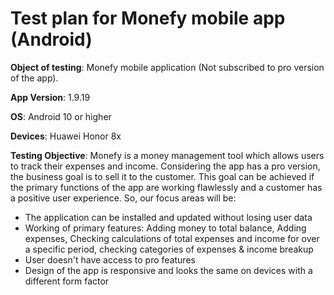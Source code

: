 # **Test plan for Monefy mobile app (Android)**

**Object of testing**: Monefy mobile application (Not subscribed to pro version of the app).

**App Version**: 1.9.19

**OS**: Android 10 or higher

**Devices**: Huawei Honor 8x

**Testing Objective**: 
Monefy is a money management tool which allows users to track their expenses and income. Considering the app has a pro version, the business goal is to sell it to the customer. This goal can be achieved if the primary functions of the app are working flawlessly and a customer has a positive user experience. 
So, our focus areas will be:
 - The application can be installed and updated without losing user data
 - Working of primary features: Adding money to total balance, Adding expenses, Checking calculations of total expenses and income for over a specific period, checking categories of expenses & income breakup
 - User doesn't have access to pro features
 - Design of the app is responsive and looks the same on devices with a different form factor

